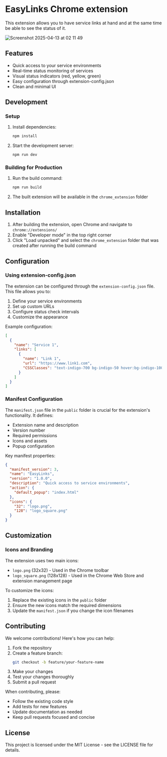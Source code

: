 # EasyLinks Chrome extension

This extension allows you to have service links at hand and at the same time be able to see the status of it.

![Screenshot 2025-04-13 at 02 11 49](https://github.com/user-attachments/assets/1865f639-c526-407b-bcf0-da3669c2a761)

## Features

- Quick access to your service environments
- Real-time status monitoring of services
- Visual status indicators (red, yellow, green)
- Easy configuration through extension-config.json
- Clean and minimal UI

## Development

### Setup

1. Install dependencies:

   ```bash
   npm install
   ```

2. Start the development server:
   ```bash
   npm run dev
   ```

### Building for Production

1. Run the build command:

   ```bash
   npm run build
   ```

2. The built extension will be available in the `chrome_extension` folder

## Installation

1. After building the extension, open Chrome and navigate to `chrome://extensions/`
2. Enable "Developer mode" in the top right corner
3. Click "Load unpacked" and select the `chrome_extension` folder that was created after running the build command

## Configuration

### Using extension-config.json

The extension can be configured through the `extension-config.json` file. This file allows you to:

1. Define your service environments
2. Set up custom URLs
3. Configure status check intervals
4. Customize the appearance

Example configuration:

```json
[
  {
    "name": "Service 1",
    "links": [
      {
        "name": "Link 1",
        "url": "https://www.link1.com",
        "CSSClasses": "text-indigo-700 bg-indigo-50 hover:bg-indigo-100 transition-colors"
      }
    ]
  }
]
```

### Manifest Configuration

The `manifest.json` file in the `public` folder is crucial for the extension's functionality. It defines:

- Extension name and description
- Version number
- Required permissions
- Icons and assets
- Popup configuration

Key manifest properties:

```json
{
  "manifest_version": 3,
  "name": "EasyLinks",
  "version": "1.0.0",
  "description": "Quick access to service environments",
  "action": {
    "default_popup": "index.html"
  },
  "icons": {
    "32": "logo.png",
    "128": "logo_square.png"
  }
}
```

## Customization

### Icons and Branding

The extension uses two main icons:

- `logo.png` (32x32) - Used in the Chrome toolbar
- `logo_square.png` (128x128) - Used in the Chrome Web Store and extension management page

To customize the icons:

1. Replace the existing icons in the `public` folder
2. Ensure the new icons match the required dimensions
3. Update the `manifest.json` if you change the icon filenames

## Contributing

We welcome contributions! Here's how you can help:

1. Fork the repository
2. Create a feature branch:
   ```bash
   git checkout -b feature/your-feature-name
   ```
3. Make your changes
4. Test your changes thoroughly
5. Submit a pull request

When contributing, please:

- Follow the existing code style
- Add tests for new features
- Update documentation as needed
- Keep pull requests focused and concise

## License

This project is licensed under the MIT License - see the LICENSE file for details.
